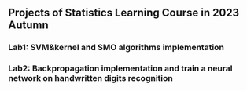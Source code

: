 ## Projects of Statistics Learning Course in 2023 Autumn
### Lab1: SVM&kernel and SMO algorithms implementation
### Lab2: Backpropagation implementation and train a neural network on handwritten digits recognition

